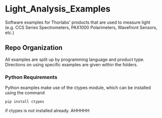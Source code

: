 # Light_Analysis_Examples
Software examples for Thorlabs' products that are used to measure light (e.g. CCS Series Spectrometers, PAX1000 Polarimeters, Wavefront Sensors, etc.)

## Repo Organization
All examples are split up by programming language and product type. Directions on using specific examples are given within the folders.


### Python Requirements

Python examples make use of the ctypes module, which can be installed using the command

```
pip install ctypes
```

if ctypes is not installed already.
AHHHHH
